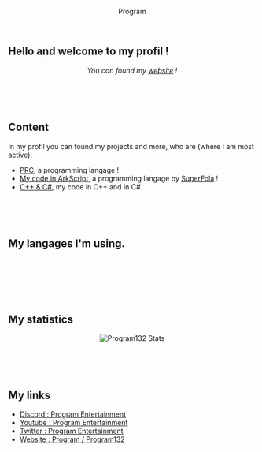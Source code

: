 <p align="center">
    Program
</p>

<br>

## Hello and welcome to my profil !

<p align="center">
    <i>You can found my <a href="">website</a> !</i>
</p>

<br>
<br>
<br>

## Content

<p>In my profil you can found my projects and more, who are (where I am most active):
    <ul>
        <li><a href="https://github.com/Program132/PRC">PRC</a>, a programming langage !</li>
        <li><a href="https://github.com/Program132/ArkScript">My code in ArkScript</a>, a programming langage by <a href="https://github.com/SuperFola">SuperFola</a> !</li>
        <li><a href="https://github.com/Program132/C">C++ & C#</a>, my code in C++ and in C#.</li>
    </ul>
</p>

<br>
<br>
<br>

## My langages I'm using.

<p align="center">
    <img width=64px source="ArkScrpt.png" />&nbsp;&nbsp;
    <img width=64px source="lua.png" />&nbsp;&nbsp;
    <img width=64px source="csharp.jpg" />&nbsp;&nbsp;
    <img width=64px source="cpp.png" />&nbsp;&nbsp;
    <img width=64px source="py.png" />&nbsp;&nbsp;
</p>

<br>
<br>
<br>

## My statistics

<p align="center">
    <img src=https://github-readme-stats.program132.vercel.app/api?username=Program132&show_icons=true&count_private=true&theme=synthwave&include_all_commits=true alt="Program132 Stats" />
</p>

<br>
<br>
<br>

## My links

- [Discord : Program Entertainment](https://discord.gg/dkkPWZmS92 "Program Entertainment | Server Discord")
- [Youtube : Program Entertainment](https://www.youtube.com/channel/UCIp6bK6Jmtdk4IL-CZPVWgw "Program Entertainment | Youtube")
- [Twitter : Program Entertainment](https://twitter.com/ScriptingbeyRBX "Program Entertainment | Twitter")
- [Website : Program / Program132](https://program132.github.io/ "Program | Website")